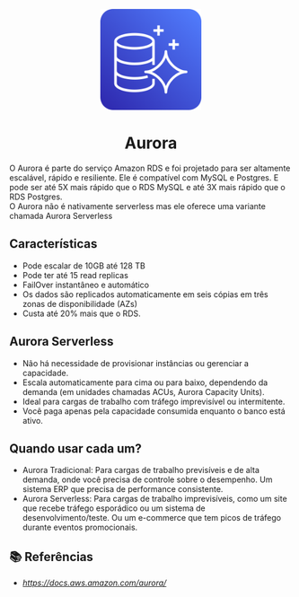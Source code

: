 <p align= "center">
  <img src="./Icons/Arch_Amazon-Aurora_64%405x.png" alt="Aurora-icon" style="height:180px; width:180px;"/>
<br />
    <h1 align="center">
Aurora 
    </h1>
</p>

O Aurora é parte do serviço Amazon RDS e foi projetado para ser altamente escalável, rápido e resiliente. Ele é compatível com MySQL e Postgres. E pode ser até 5X mais rápido que o RDS MySQL e até 3X mais rápido que o RDS Postgres.<br>
O Aurora não é nativamente serverless mas ele oferece uma variante chamada Aurora Serverless

## Características
- Pode escalar de 10GB até 128 TB
- Pode ter até 15 read replicas
- FailOver instantâneo e automático
- Os dados são replicados automaticamente em seis cópias em três zonas de disponibilidade (AZs)
- Custa até 20% mais que o RDS.

## Aurora Serverless
- Não há necessidade de provisionar instâncias ou gerenciar a capacidade.
- Escala automaticamente para cima ou para baixo, dependendo da demanda (em unidades chamadas ACUs, Aurora Capacity Units).
- Ideal para cargas de trabalho com tráfego imprevisível ou intermitente.
- Você paga apenas pela capacidade consumida enquanto o banco está ativo.

## Quando usar cada um?
- Aurora Tradicional: Para cargas de trabalho previsíveis e de alta demanda, onde você precisa de controle sobre o desempenho. Um sistema ERP que precisa de performance consistente. 
- Aurora Serverless:  Para cargas de trabalho imprevisíveis, como um site que recebe tráfego esporádico ou um sistema de desenvolvimento/teste. Ou um e-commerce que tem picos de tráfego durante eventos promocionais.

## :books: Referências
 - *https://docs.aws.amazon.com/aurora/*
<br />
<br />